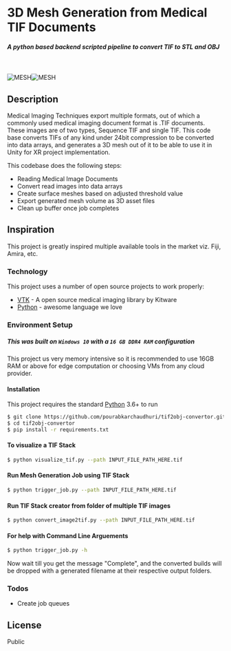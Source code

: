 # 3D Mesh Generation from Medical TIF Documents
##### A python based backend scripted pipeline to convert TIF to STL and OBJ
&nbsp;


![MESH](https://user-images.githubusercontent.com/32848391/50739035-6b2a7c80-11da-11e9-8687-4e4d46ff6df0.jpg)![MESH](https://user-images.githubusercontent.com/32848391/50739035-6b2a7c80-11da-11e9-8687-4e4d46ff6df0.jpg)
## Description
Medical Imaging Techniques export multiple formats, out of which a commonly used medical imaging document format is .TIF documents. These images are of two types, Sequence TIF and single TIF. This code base converts TIFs of any kind under 24bit compression to be converted into data arrays, and generates a 3D mesh out of it to be able to use it in Unity for XR project implementation.

This codebase does the following steps:

  - Reading Medical Image Documents
  - Convert read images into data arrays
  - Create surface meshes based on adjusted threshold value
  - Export generated mesh volume as 3D asset files
  - Clean up buffer once job completes

## Inspiration
This project is greatly inspired multiple available tools in the market viz. Fiji, Amira, etc.

### Technology

This project uses a number of open source projects to work properly:

* [VTK] - A open source medical imaging library by Kitware
* [Python] - awesome language we love

### Environment Setup

##### This was built on `Windows 10` with a `16 GB DDR4 RAM` configuration
This project us very memory intensive so it is recommended to use 16GB RAM or above for edge computation or choosing VMs from any cloud provider.

#### Installation

This project requires the standard [Python](https://www.python.org/) 3.6+ to run

```sh
$ git clone https://github.com/pourabkarchaudhuri/tif2obj-convertor.git
$ cd tif2obj-convertor
$ pip install -r requirements.txt
```
#### To visualize a TIF Stack

```sh
$ python visualize_tif.py --path INPUT_FILE_PATH_HERE.tif
```
#### Run Mesh Generation Job using TIF Stack
```sh
$ python trigger_job.py --path INPUT_FILE_PATH_HERE.tif
```

#### Run TIF Stack creator from folder of multiple TIF images
```sh
$ python convert_image2tif.py --path INPUT_FILE_PATH_HERE.tif
```
#### For help with Command Line Arguements
```sh
$ python trigger_job.py -h
```
Now wait till you get the message "Complete", and the converted builds will be dropped with a generated filename at their respective output folders.


### Todos

 - Create job queues

License
----

Public


   [VTK]: <https://vtk.org/>
   [Python]: <https://www.python.org/>
  